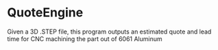 # QuoteEngine
Given a 3D .STEP file, this program outputs an estimated quote and lead time for CNC machining the part out of 6061 Aluminum
